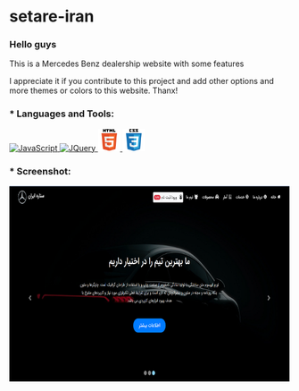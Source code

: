 # setare-iran

<h3>Hello guys</h3>
<p>This is a Mercedes Benz dealership website with some features</p>
<p>I appreciate it if you contribute to this project and add other options and more themes or colors to this website. Thanx!</p>

### * Languages and Tools:
<p align="left">
  <a href="https://developer.mozilla.org/en-US/docs/Web/JavaScript" target="_blank" title="JavaScript">
    <img src="https://upload.wikimedia.org/wikipedia/commons/thumb/6/6a/JavaScript-logo.png/800px-JavaScript-logo.png" alt="JavaScript" width="40" height="40"/>
  </a>
  
  <a href="https://jquery.com/" target="_blank" title="JQuery">
    <img src="https://cdn.icon-icons.com/icons2/2699/PNG/512/jquery_vertical_logo_icon_169489.png" alt="JQuery" width="40" height="40"/>
  </a>
 
  <a href="https://www.w3schools.com/html/" target="_blank" title="HTML5">
    <img src="https://raw.githubusercontent.com/devicons/devicon/master/icons/html5/html5-original-wordmark.svg" alt="HTML5" width="40" height="40"/>
  </a>
  
  <a href="https://www.w3schools.com/css/" target="_blank" title="CSS3">
    <img src="https://raw.githubusercontent.com/devicons/devicon/master/icons/css3/css3-original-wordmark.svg" alt="CSS3" width="40" height="40"/>
  </a>
</p>

### * Screenshot:
<img src="sample.png" alt="Project sample screenshot" width="800" height="350">

